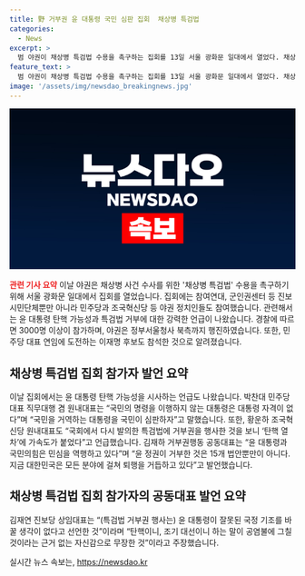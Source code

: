 ```yaml
---
title: 野 거부권 윤 대통령 국민 심판 집회  채상병 특검법
categories:
  - News
excerpt: >
  범 야권이 채상병 특검법 수용을 촉구하는 집회를 13일 서울 광화문 일대에서 열었다. 채상병 사건 수사외압 의혹의 진상 규명을 촉구하며, 윤 대통령 탄핵 가능성을 시사하는 발언도 나왔다. 민주당 대표 직무대행은 거부권을 행사한 대통령은 대통령 자격이 없다며 대통령을 국민이 심판할 것을 주장했고, 황운하 의원은 거부권 행사는 탄핵 열차에 가속도가 붙었다고 말했다. 경찰 추산 3000명의 참가자들은 집회를 마친 후 정부서울청사 북측까지 3㎞ 구간을 행진했다.
feature_text: >
  범 야권이 채상병 특검법 수용을 촉구하는 집회를 13일 서울 광화문 일대에서 열었다. 채상병 사건 수사외압 의혹의 진상 규명을 촉구하며, 윤 대통령 탄핵 가능성을 시사하는 발언도 나왔다. 민주당 대표 직무대행은 거부권을 행사한 대통령은 대통령 자격이 없다며 대통령을 국민이 심판할 것을 주장했고, 황운하 의원은 거부권 행사는 탄핵 열차에 가속도가 붙었다고 말했다. 경찰 추산 3000명의 참가자들은 집회를 마친 후 정부서울청사 북측까지 3㎞ 구간을 행진했다.
image: '/assets/img/newsdao_breakingnews.jpg'
---
```


<p><img src="/assets/img/newsdao_breakingnews.jpg" alt="cryptoinkorea 속보" /></p>

<p><b><span style="color: #ee2323;">관련 기사 요약</span></b>
이날 야권은 채상병 사건 수사를 위한 '채상병 특검법' 수용을 촉구하기 위해 서울 광화문 일대에서 집회를 열었습니다. 집회에는 참여연대, 군인권센터 등 진보 시민단체뿐만 아니라 민주당과 조국혁신당 등 야권 정치인들도 참여했습니다. 관련해서는 윤 대통령 탄핵 가능성과 특검법 거부에 대한 강력한 언급이 나왔습니다. 경찰에 따르면 3000명 이상이 참가하며, 야권은 정부서울청사 북측까지 행진하였습니다. 또한, 민주당 대표 연임에 도전하는 이재명 후보도 참석한 것으로 알려졌습니다.</p>

<h2 data-ke-size="size26">채상병 특검법 집회 참가자 발언 요약</h2>

<p data-ke-size="size16">이날 집회에서는 윤 대통령 탄핵 가능성을 시사하는 언급도 나왔습니다. 박찬대 민주당 대표 직무대행 겸 원내대표는 “국민의 명령을 이행하지 않는 대통령은 대통령 자격이 없다”며 “국민을 거역하는 대통령을 국민이 심판하자”고 말했습니다. 또한, 황운하 조국혁신당 원내대표도 “국회에서 다시 발의한 특검법에 거부권을 행사한 것을 보니 ‘탄핵 열차’에 가속도가 붙었다”고 언급했습니다. 김재하 거부권행동 공동대표는 “윤 대통령과 국민의힘은 민심을 역행하고 있다”며 “윤 정권이 거부한 것은 15개 법안뿐만이 아니다. 지금 대한민국은 모든 분야에 걸쳐 퇴행을 거듭하고 있다”고 발언했습니다.</p>

<h2 data-ke-size="size26">채상병 특검법 집회 참가자의 공동대표 발언 요약</h2>

<p data-ke-size="size16">김재연 진보당 상임대표는 “(특검법 거부권 행사는) 윤 대통령이 잘못된 국정 기조를 바꿀 생각이 없다고 선언한 것”이라며 “탄핵이니, 조기 대선이니 하는 말이 공염불에 그칠 것이라는 근거 없는 자신감으로 무장한 것”이라고 주장했습니다.</p>
실시간 뉴스 속보는, <a href="https://newsdao.kr" rel="dofollow">https://newsdao.kr</a>


